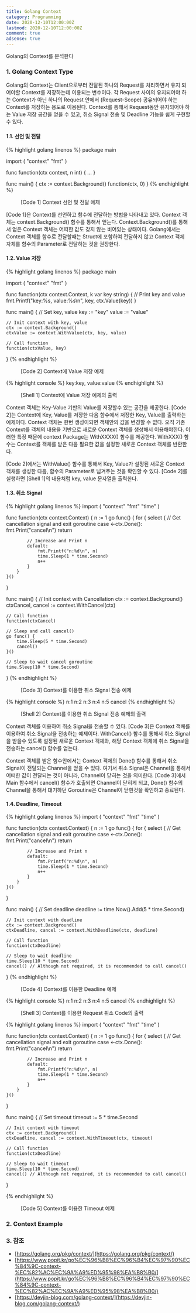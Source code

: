 ```yaml
---
title: Golang Context
category: Programming
date: 2020-12-10T12:00:00Z
lastmod: 2020-12-10T12:00:00Z
comment: true
adsense: true
---
```


Golang의 Context를 분석한다

### 1. Golang Context Type

Golang의 Context는 Client으로부터 전달된 하나의 Request를 처리하면서 유지 되어야할 Context를 저장하는데 이용되는 변수이다. 각 Request 사이의 유지되어야 하는 Context가 아닌 하나의 Request 안에서 (Request-Scope) 공유되어야 하는 Context를 저장하는 용도로 이용된다. Context를 통해서 Request동안 유지되어야 하는 Value 저장 공간을 얻을 수 있고, 취소 Signal 전송 및 Deadline 기능을 쉽게 구현할 수 있다.

#### 1.1. 선언 및 전달

{% highlight golang linenos %}
package main

import (
    "context"
    "fmt"
)

func function(ctx context, n int) {
...
}

func main() {
    ctx := context.Background()
    function(ctx, 0)
}
{% endhighlight %}
<figure>
<figcaption class="caption">[Code 1] Context 선언 및 전달 예제</figcaption>
</figure>

[Code 1]은 Context를 선언하고 함수에 전달하는 방법을 나타내고 있다. Context 객체는 context.Background() 함수를 통해서 얻는다. Context.Background()를 통해서 얻은 Context 객체는 어떠한 값도 갖지 않는 비어있는 상태이다. Golang에서는 Context 객체를 함수로 전달할때는 Struct에 포함하여 전달하지 않고 Context 객체 자체를 함수의 Parameter로 전달하는 것을 권장한다.

#### 1.2. Value 저장

{% highlight golang linenos %}
package main

import (
    "context"
    "fmt"
)

func function(ctx context.Context, k var key string) {
    // Print key and value
    fmt.Printf("key:%s, value:%s\n", key, ctx.Value(key))
}

func main() {
    // Set key, value
    key := "key"
    value := "value"

    // Init context with key, value
    ctx := context.Background()
    ctxValue := context.WithValue(ctx, key, value)

    // Call function
    function(ctxValue, key)
}
{% endhighlight %}
<figure>
<figcaption class="caption">[Code 2] Context에 Value 저장 예제</figcaption>
</figure>

{% highlight console %}
key:key, value:value
{% endhighlight %}
<figure>
<figcaption class="caption">[Shell 1] Context에 Value 저장 예제의 출력</figcaption>
</figure>

Context 객체는 Key-Value 기반의 Value를 저장할수 있는 공간을 제공한다. [Code 2]는 Context에 Key, Value를 저장한 다음 함수에서 저장한 Key, Value를 출력하는 예제이다. Context 객체는 한번 생성이되면 객체안의 값을 변경할 수 없다. 오직 기존 Context를 객체의 내용을 기반으로 새로운 Context 객체를 생성해서 이용해야한다. 이러한 특징 때문에 context Package는 WithXXXX() 함수를 제공한다. WithXXX() 함수는 Context를 객체를 받은 다음 필요한 값을 설정한 새로운 Context 객체를 반환한다.

[Code 2]에서는 WithValue() 함수를 통해서 Key, Value가 설정된 새로운 Context 객채를 생성한 다음, 함수의 Parameter로 넘겨주는 것을 확인할 수 있다. [Code 2]를 실행하면 [Shell 1]의 내용처럼 key, value 문자열을 출력한다.

#### 1.3. 취소 Signal

{% highlight golang linenos %}
import (
    "context"
    "fmt"
    "time"
)

func function(ctx context.Context) {
    n := 1
    go func() {
        for {
            select {
            // Get cancellation signal and exit goroutine 
            case <-ctx.Done():
                fmt.Print("cancel\n")
                return

            // Increase and Print n
            default:
                fmt.Printf("n:%d\n", n)
                time.Sleep(1 * time.Second)
                n++
            }
        }
    }()
}

func main() {
    // Init context with Cancellation
    ctx := context.Background()
    ctxCancel, cancel := context.WithCancel(ctx)

    // Call function
    function(ctxCancel)

    // Sleep and call cancel()
    go func() {
        time.Sleep(5 * time.Second)
        cancel()
    }()

    // Sleep to wait cancel goroutine
    time.Sleep(10 * time.Second)
}
{% endhighlight %}
<figure>
<figcaption class="caption">[Code 3] Context를 이용한 취소 Signal 전송 예제</figcaption>
</figure>

{% highlight console %}
n:1
n:2
n:3
n:4
n:5
cancel
{% endhighlight %}
<figure>
<figcaption class="caption">[Shell 2] Context를 이용한 취소 Signal 전송 예제의 출력</figcaption>
</figure>

Context 객체를 이용하여 취소 Signal을 전송할 수 있다. [Code 3]은 Context 객체를 이용하여 취소 Signal을 전송하는 예제이다. WithCancel() 함수를 통해서 취소 Signal을 받을수 있도록 설정된 새로운 Context 객체와, 해당 Context 객체에 취소 Signal을 전송하는 cancel() 함수를 얻는다.

Context 객체를 받은 함수안에서는 Context 객체의 Done() 함수를 통해서 취소 Signal이 전달되는 Channel을 얻을 수 있다. 여기서 취소 Signal은 Channel을 통해서 어떠한 값이 전달되는 것이 아니라, Channel이 닫히는 것을 의미한다. [Code 3]에서 Main 함수에서 cancel() 함수가 호출되면 Channel이 닫히게 되고, Done() 함수의 Channel을 통해서 대기하던 Goroutine은 Channel이 닫힌것을 확인하고 종료된다.

#### 1.4. Deadline, Timeout

{% highlight golang linenos %}
import (
    "context"
    "fmt"
    "time"
)

func function(ctx context.Context) {
    n := 1
    go func() {
        for {
            select {
            // Get cancellation signal and exit goroutine 
            case <-ctx.Done():
                fmt.Print("cancel\n")
                return

            // Increase and Print n
            default:
                fmt.Printf("n:%d\n", n)
                time.Sleep(1 * time.Second)
                n++
            }
        }
    }()
}

func main() {
    // Set deadline
    deadline := time.Now().Add(5 * time.Second)

    // Init context with deadline
    ctx := context.Background()
    ctxDeadline, cancel := context.WithDeadline(ctx, deadline)

    // Call function
    function(ctxDeadline)

    // Sleep to wait deadline
    time.Sleep(10 * time.Second)
    cancel() // Although not required, it is recommended to call cancel()
}
{% endhighlight %}
<figure>
<figcaption class="caption">[Code 4] Context를 이용한 Deadline 예제</figcaption>
</figure>

{% highlight console %}
n:1
n:2
n:3
n:4
n:5
cancel
{% endhighlight %}
<figure>
<figcaption class="caption">[Shell 3] Context를 이용한 Request 취소 Code의 출력</figcaption>
</figure>

{% highlight golang linenos %}
import (
    "context"
    "fmt"
    "time"
)

func function(ctx context.Context) {
    n := 1
    go func() {
        for {
            select {
            // Get cancellation signal and exit goroutine 
            case <-ctx.Done():
                fmt.Print("cancel\n")
                return

            // Increase and Print n
            default:
                fmt.Printf("n:%d\n", n)
                time.Sleep(1 * time.Second)
                n++
            }
        }
    }()
}

func main() {
    // Set timeout
    timeout := 5 * time.Second

    // Init context with timeout
    ctx := context.Background()
    ctxDeadline, cancel := context.WithTimeout(ctx, timeout)

    // Call function
    function(ctxDeadline)

    // Sleep to wait timeout
    time.Sleep(10 * time.Second)
    cancel() // Although not required, it is recommended to call cancel()
}

{% endhighlight %}
<figure>
<figcaption class="caption">[Code 5] Context를 이용한 Timeout 예제</figcaption>
</figure>

### 2. Context Example

### 3. 참조

* [https://golang.org/pkg/context/](https://golang.org/pkg/context/)
* [https://www.popit.kr/go%EC%96%B8%EC%96%B4%EC%97%90%EC%84%9C-context-%EC%82%AC%EC%9A%A9%ED%95%98%EA%B8%B0/](https://www.popit.kr/go%EC%96%B8%EC%96%B4%EC%97%90%EC%84%9C-context-%EC%82%AC%EC%9A%A9%ED%95%98%EA%B8%B0/)
* [https://devjin-blog.com/golang-context/](https://devjin-blog.com/golang-context/)